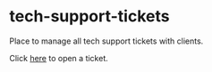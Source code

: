 # tech-support-tickets
Place to manage all tech support tickets with clients.

Click [here](https://github.com/culturecreates/tech-support-tickets/issues/new/choose) to open a ticket.
